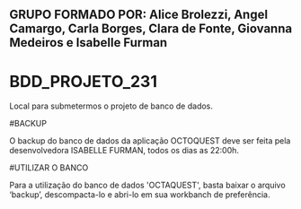 ## GRUPO FORMADO POR: Alice Brolezzi, Angel Camargo, Carla Borges, Clara de Fonte, Giovanna Medeiros e Isabelle Furman


# BDD_PROJETO_231
Local para submetermos o projeto de banco de dados.

#BACKUP

O backup do banco de dados da aplicação OCTOQUEST deve ser feita pela desenvolvedora ISABELLE FURMAN, todos os dias as 22:00h. 

#UTILIZAR O BANCO

Para a utilização do banco de dados 'OCTAQUEST', basta baixar o arquivo ‘backup’, descompacta-lo e abri-lo em sua workbanch de preferência.
